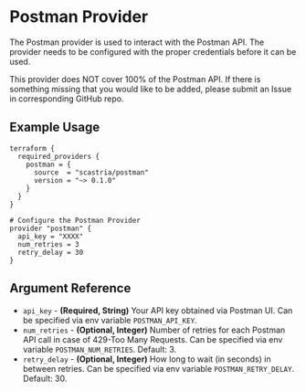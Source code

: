 # Postman Provider
The Postman provider is used to interact with the Postman API.  The provider
needs to be configured with the proper credentials before it can be used.

This provider does NOT cover 100% of the Postman API.  If there is something missing
that you would like to be added, please submit an Issue in corresponding GitHub repo.
## Example Usage
```hcl
terraform {
  required_providers {
    postman = {
      source  = "scastria/postman"
      version = "~> 0.1.0"
    }
  }
}

# Configure the Postman Provider
provider "postman" {
  api_key = "XXXX"
  num_retries = 3
  retry_delay = 30
}
```
## Argument Reference
* `api_key` - **(Required, String)** Your API key obtained via Postman UI. Can be specified via env variable `POSTMAN_API_KEY`.
* `num_retries` - **(Optional, Integer)** Number of retries for each Postman API call in case of 429-Too Many Requests. Can be specified via env variable `POSTMAN_NUM_RETRIES`. Default: 3.
* `retry_delay` - **(Optional, Integer)** How long to wait (in seconds) in between retries. Can be specified via env variable `POSTMAN_RETRY_DELAY`. Default: 30.
